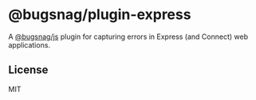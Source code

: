 # @bugsnag/plugin-express

A [@bugsnag/js](https://github.com/bugsnag/bugsnag-js) plugin for capturing errors in Express (and Connect) web applications.

## License
MIT
